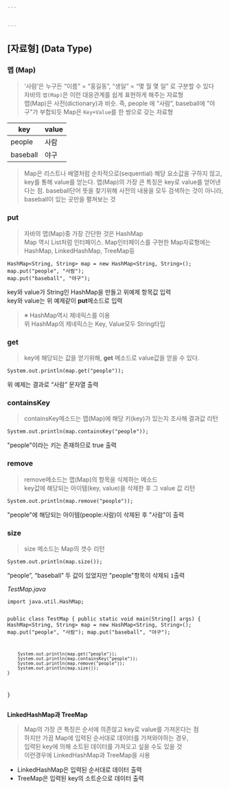 ```yaml
---


---
```


<h2 id="자료형-data-type">[자료형] (Data Type)</h2>
<h3 id="맵-map">맵 (Map)</h3>
<blockquote>
<p>‘사람’은 누구든 “이름” = “홍길동”, “생일” = “몇 월 몇 일” 로 구분할 수 있다<br>
자바의  <code>맵(Map)</code>은 이런 대응관계를 쉽게 표현하게 해주는 자료형<br>
맵(Map)은 사전(dictionary)과 비슷. 즉, people 에 “사람”, baseball에 "야구"가 부합되듯 Map은 <code>Key+Value</code>를 한 쌍으로 갖는 자료형</p>
</blockquote>

<table>
<thead>
<tr>
<th>key</th>
<th>value</th>
</tr>
</thead>
<tbody>
<tr>
<td>people</td>
<td>사람</td>
</tr>
<tr>
<td>baseball</td>
<td>야구</td>
</tr>
</tbody>
</table><blockquote>
<p>Map은 리스트나 배열처럼 순차적으로(sequential) 해당 요소값을 구하지 않고, key를 통해 value를 얻는다. 맵(Map)의 가장 큰 특징은 key로 value를 얻어낸다는 점. baseball단어 뜻을 찾기위해 사전의 내용을 모두 검색하는 것이 아니라, baseball이 있는 곳만을 펼쳐보는 것</p>
</blockquote>
<h3 id="put">put</h3>
<blockquote>
<p>자바의 맵(Map)중 가장 간단한 것은 HashMap<br>
Map 역시 List처럼 인터페이스. Map인터페이스를 구현한 Map자료형에는 HashMap, LinkedHashMap, TreeMap등</p>
</blockquote>
<pre><code>HashMap&lt;String, String&gt; map = new HashMap&lt;String, String&gt;();
map.put("people", "사람");
map.put("baseball", "야구");
</code></pre>
<p>key와 value가 String인 HashMap을 만들고 위예제 항목값 입력<br>
key와 value는 위 예제같이  <strong>put</strong>메소드로 입력</p>
<blockquote>
<p>※ HashMap역시 제네릭스를 이용<br>
위 HashMap의 제네릭스는 Key, Value모두 String타입</p>
</blockquote>
<h3 id="get">get</h3>
<blockquote>
<p>key에 해당되는 값을 얻기위해, <strong>get</strong>  메소드로 value값을 얻을 수 있다.</p>
</blockquote>
<pre><code>System.out.println(map.get("people"));
</code></pre>
<p>위 예제는 결과로 “사람” 문자열 출력</p>
<h3 id="containskey">containsKey</h3>
<blockquote>
<p>containsKey메소드는 맵(Map)에 해당 키(key)가 있는지 조사해 결과값 리턴</p>
</blockquote>
<pre><code>System.out.println(map.containsKey("people"));
</code></pre>
<p>"people"이라는 키는 존재하므로 true 출력</p>
<h3 id="remove">remove</h3>
<blockquote>
<p>remove메소드는 맵(Map)의 항목을 삭제하는 메소드<br>
key값에 해당되는 아이템(key, value)을 삭제한 후 그 value 값 리턴</p>
</blockquote>
<pre><code>System.out.println(map.remove("people"));
</code></pre>
<p>"people"에 해당되는 아이템(people:사람)이 삭제된 후 "사람"이 출력</p>
<h3 id="size">size</h3>
<blockquote>
<p>size 메소드는 Map의 갯수 리턴</p>
</blockquote>
<pre><code>System.out.println(map.size());
</code></pre>
<p>“people”, “baseball” 두 값이 있었지만 "people"항목이 삭제되 <code>1</code>출력</p>
<p><em>TestMap.java</em></p>
<pre><code>import java.util.HashMap;

public class TestMap {
    public static void main(String[] args) {
        HashMap&lt;String, String&gt; map = new HashMap&lt;String, String&gt;();
        map.put("people", "사람");
        map.put("baseball", "야구");

        System.out.println(map.get("people"));
        System.out.println(map.containsKey("people"));
        System.out.println(map.remove("people"));
        System.out.println(map.size());
    }
}
</code></pre>
<p><strong>LinkedHashMap과 TreeMap</strong></p>
<blockquote>
<p>Map의 가장 큰 특징은 순서에 의존않고 key로 value를 가져온다는 점<br>
하지만 가끔 Map에 입력된 순서대로 데이터를 가져와야하는 경우,<br>
입력된 key에 의해 소트된 데이터를 가져오고 싶을 수도 있을 것<br>
이런경우에 LinkedHashMap과 TreeMap을 사용</p>
</blockquote>
<ul>
<li>LinkedHashMap은 입력된 순서대로 데이터 출력</li>
<li>TreeMap은 입력된 key의 소트순으로 데이터 출력</li>
</ul>

